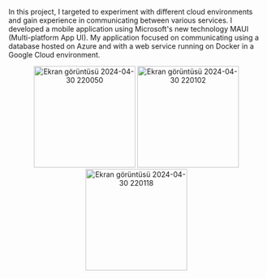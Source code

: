 In this project, I targeted to experiment with different cloud environments and gain experience in communicating between various services. I developed a mobile application using Microsoft's new technology MAUI (Multi-platform App UI). My application focused on communicating using a database hosted on Azure and with a web service running on Docker in a Google Cloud environment.

<p align="center">
  <img src="https://github.com/myemirrr/e-CommerceApp/assets/77809017/968d0e90-20b7-4743-9993-714ce4def771" alt="Ekran görüntüsü 2024-04-30 220050" width="200"/>
  <img src="https://github.com/myemirrr/e-CommerceApp/assets/77809017/75186ba8-57b5-4d35-bdc0-3659bf28d6f2" alt="Ekran görüntüsü 2024-04-30 220102" width="200"/>
  <img src="https://github.com/myemirrr/e-CommerceApp/assets/77809017/e303f133-1d0b-4bf0-b47c-04e228d43360" alt="Ekran görüntüsü 2024-04-30 220118" width="200"/>
</p>

